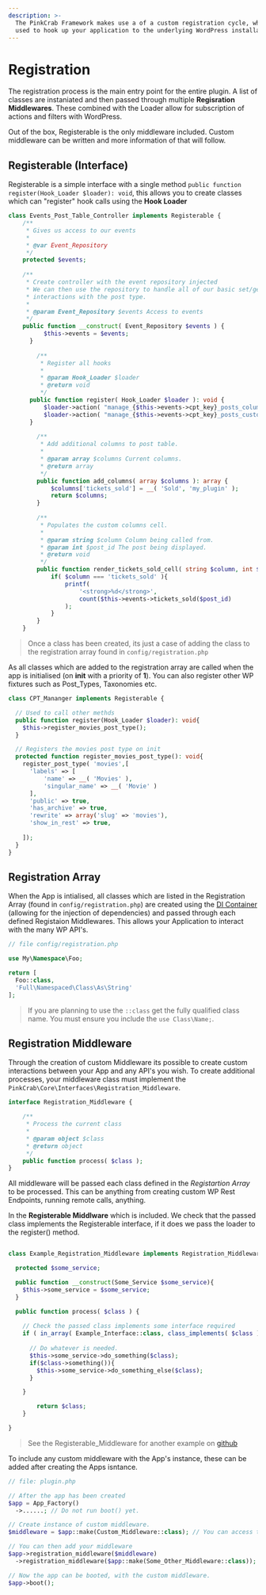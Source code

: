 ```yaml
---
description: >-
  The PinkCrab Framework makes use a of a custom registration cycle, which is
  used to hook up your application to the underlying WordPress installation.
---
```


# Registration

The registration process is the main entry point for the entire plugin. A list of classes are instaniated and then passed through multiple **Regisration Middlewares**. These combined with the Loader allow for subscription of actions and filters with WordPress. 

Out of the box, Registerable is the only middleware included. Custom middleware can be written and more information of that will follow.

## Registerable (Interface)

Registerable is a simple interface with a single method ```public function register(Hook_Loader $loader): void```, this allows you to create classes which can "register" hook calls using the **Hook Loader**


```php
class Events_Post_Table_Controller implements Registerable {
    /**
     * Gives us access to our events
     *
     * @var Event_Repository
     */
    protected $events;
    
    /**
     * Create controller with the event repository injected
     * We can then use the repository to handle all of our basic set/get
     * interactions with the post type.
     * 
     * @param Event_Repository $events Access to events
     */
    public function __construct( Event_Repository $events ) {
		  $this->events = $events;
	  }
	
		/**
		 * Register all hooks
		 *
		 * @param Hook_Loader $loader
		 * @return void
		 */
	  public function register( Hook_Loader $loader ): void {
		  $loader->action( "manage_{$this->events->cpt_key}_posts_columns", [$this, 'add_columns'] );
		  $loader->action( "manage_{$this->events->cpt_key}_posts_custom_column", [$this, 'render_tickets_sold_cell'], 10, 2 );
	  }
	
		/**
		 * Add additional columns to post table.
		 *
		 * @param array $columns Current columns.
		 * @return array
		 */
		public function add_columns( array $columns ): array {
			$columns['tickets_sold'] = __( 'Sold', 'my_plugin' );
			return $columns;
		}
		
		/**
		 * Populates the custom columns cell.
		 *
		 * @param string $column Column being called from.
		 * @param int $post_id The post being displayed.
		 * @return void
		 */
		public function render_tickets_sold_cell( string $column, int $post_id ): void {
			if( $column === 'tickets_sold' ){
				printf(
					'<strong>%d</strong>',
					count($this->events->tickets_sold($post_id)
				);
			}
		}
	}
```



> Once a class has been created, its just a case of adding the class to the registration array found in `config/registration.php`

As all classes which are added to the registration array are called when the app is initialised (on **init** with a priority of **1**). You can also register other WP fixtures such as Post_Types, Taxonomies etc.

```php
class CPT_Mananger implements Registerable {

  // Used to call other methds
  public function register(Hook_Loader $loader): void{
    $this->register_movies_post_type();
  }

  // Registers the movies post type on init
  protected function register_movies_post_type(): void{
    register_post_type( 'movies',[
      'labels' => [
          'name' => __( 'Movies' ),
          'singular_name' => __( 'Movie' )
      ],
      'public' => true,
      'has_archive' => true,
      'rewrite' => array('slug' => 'movies'),
      'show_in_rest' => true,
 
    ]);
  }
}
```
## Registration Array

When the App is intialised, all classes which are listed in the Registration Array (found in `config/registration.php`) are created using the [DI Container](../dependency-injection/README.md) (allowing for the injection of dependencies) and passed through each defined Registaion Middlewares. This allows your Application to interact with the many WP API's.

```php 
// file config/registration.php

use My\Namespace\Foo;

return [
  Foo::class,
  'Full\Namespaced\Class\As\String'
];
```
> If you are planning to use the `::class` get the fully qualified class name. You must ensure you include the `use Class\Name;`.

## Registration Middleware

Through the creation of custom Middleware its possible to create custom interactions between your App and any API's you wish. To create additional processes, your middleware class must implement the `PinkCrab\Core\Interfaces\Registration_Middleware`.

```php
interface Registration_Middleware {

	/**
	 * Process the current class
	 *
	 * @param object $class
	 * @return object
	 */
	public function process( $class );
}

```
All middleware will be passed each class defined in the *Registartion Array* to be processed. This can be anything from creating custom WP Rest Endpoints, running remote calls, anything.

In the **Registerable Middlware** which is included. We check that the passed class implements the Registerable interface, if it does we pass the loader to the register() method.

```php

class Example_Registration_Middleware implements Registration_Middleware {

  protected $some_service;

  public function __construct(Some_Service $some_service){
    $this->some_service = $some_service;
  }

  public function process( $class ) {
		
    // Check the passed class implements some interface required
    if ( in_array( Example_Interface::class, class_implements( $class ) ?: array(), true ) ) {
      
      // Do whatever is needed.
      $this->some_service->do_something($class);
      if($class->something()){
        $this->some_service->do_something_else($class);
      }

    }

		return $class;
	}

}
```

> See the Registerable_Middleware for another example on [github](https://github.com/Pink-Crab/Plugin-Framework/blob/master/src/Services/Registration/Registration_Service.php)

To include any custom middleware with the App's instance, these can be added after creating the Apps isntance.

```php
// file: plugin.php

// After the app has been created
$app = App_Factory()
  ->......; // Do not run boot() yet.

// Create instance of custom middleware.
$middleware = $app::make(Custom_Middleware::class); // You can access the DI container to construct your Middleware, with needed dependencies.

// You can then add your middleware
$app->registration_middleware($middleware)
  ->registration_middleware($app::make(Some_Other_Middleware::class));

// Now the app can be booted, with the custom middleware.
$app->boot();